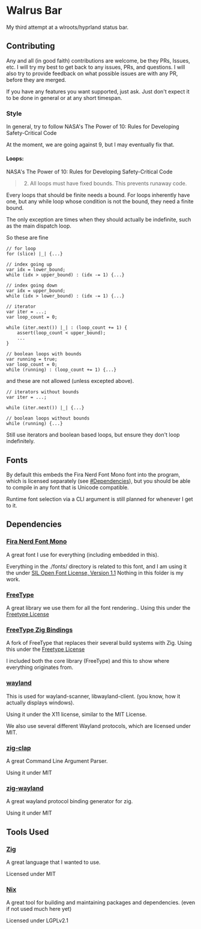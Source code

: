 # Walrus Bar
My third attempt at a wlroots/hyprland status bar.

## Contributing
Any and all (in good faith) contributions are welcome, be they PRs, Issues, etc.
I will try my best to get back to any issues, PRs, and questions.
I will also try to provide feedback on what possible issues are with any
PR, before they are merged.

If you have any features you want supported, just ask.
Just don't expect it to be done in general or at any short timespan.

### Style
In general, try to follow NASA's The Power of 10: Rules for Developing Safety-Critical Code

At the moment, we are going against 9, but I may eventually fix that.

#### Loops:
NASA's The Power of 10: Rules for Developing Safety-Critical Code
> 2. All loops must have fixed bounds. This prevents runaway code.

Every loops that should be finite needs a bound.
For loops inherently have one, but any while loop whose condition is not the bound,
they need a finite bound.

The only exception are times when they should actually be indefinite,
such as the main dispatch loop.

So these are fine
```zig
// for loop
for (slice) |_| {...}

// index going up
var idx = lower_bound;
while (idx > upper_bound) : (idx -= 1) {...}

// index going down
var idx = upper_bound;
while (idx > lower_bound) : (idx -= 1) {...}

// iterator
var iter = ...;
var loop_count = 0;

while (iter.next()) |_| : (loop_count += 1) {
    assert(loop_count < upper_bound);
    ...
}

// boolean loops with bounds
var running = true;
var loop_count = 0;
while (running) : (loop_count += 1) {...}
```

and these are not allowed (unless excepted above).
```zig
// iterators without bounds
var iter = ...;

while (iter.next()) |_| {...}

// boolean loops without bounds
while (running) {...}
```

Still use iterators and boolean based loops, but ensure they don't loop indefinitely.

## Fonts
By default this embeds the Fira Nerd Font Mono font into the program,
which is licensed separately (see [#Dependencies](#Dependencies)), but you should be able to
compile in any font that is Unicode compatible.

Runtime font selection via a CLI argument is still planned for whenever I get to it.

## Dependencies
### [Fira Nerd Font Mono](https://www.nerdfonts.com/)
A great font I use for everything (including embedded in this).

Everything in the ./fonts/ directory is related to this font, and I am using it the under [SIL Open Font License, Version 1.1](fonts/LICENSE)
Nothing in this folder is my work.

### [FreeType](https://freetype.org/)
A great library we use them for all the font rendering..
Using this under the [Freetype License](https://freetype.org/license.html)

### [FreeType Zig Bindings](https://github.com/hexops/freetype#e8c5b37f320db03acba410d993441815bc809606)
A fork of FreeType that replaces their several build systems with Zig.
Using this under the [Freetype License](https://freetype.org/license.html)

I included both the core library (FreeType) and this to show where everything originates from.

### [wayland](https://wayland.freedesktop.org/)
This is used for wayland-scanner, libwayland-client. (you know, how it actually displays windows).

Using it under the X11 license, similar to the MIT License.

We also use several different Wayland protocols, which are licensed under MIT.

### [zig-clap](https://github.com/Hejsil/zig-clap/)
A great Command Line Argument Parser.

Using it under MIT

### [zig-wayland](https://codeberg.org/ifreund/zig-wayland)
A great wayland protocol binding generator for zig.

Using it under MIT

## Tools Used
### [Zig](https://ziglang.org/)
A great language that I wanted to use.

Licensed under MIT

### [Nix](https://nixos.org/)
A great tool for building and maintaining packages and dependencies.
(even if not used much here yet)

Licensed under LGPLv2.1

